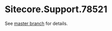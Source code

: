 # Sitecore.Support.78521

See [master branch](https://github.com/sitecoresupport/Sitecore.Support.78521) for details.